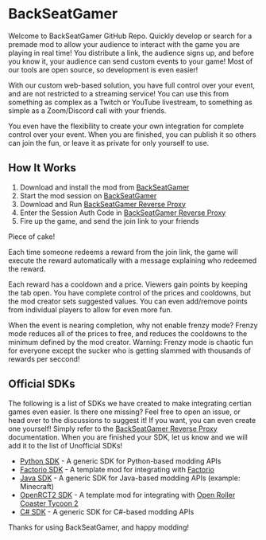 # BackSeatGamer
Welcome to BackSeatGamer GitHub Repo. Quickly develop or search for a premade mod to allow your audience to interact with the game you are playing in real time! You distribute a link, the audience signs up, and before you know it, your audience can send custom events to your game! Most of our tools are open source, so development is even easier! 

With our custom web-based solution, you have full control over your event, and are not restricted to a streaming service! You can use this from something as complex as a Twitch or YouTube livestream, to something as simple as a Zoom/Discord call with your friends.

You even have the flexibility to create your own integration for complete control over your event. When you are finished, you can publish it so others can join the fun, or leave it as private for only yourself to use.

## How It Works
1. Download and install the mod from [BackSeatGamer](https://backseatgamer.pythonanywhere.com/)
2. Start the mod session on [BackSeatGamer](https://backseatgamer.pythonanywhere.com/)
3. Download and Run [BackSeatGamer Reverse Proxy](https://github.com/BackSeatGamerCode/ReverseProxy/releases/latest)
4. Enter the Session Auth Code in [BackSeatGamer Reverse Proxy](https://github.com/BackSeatGamerCode/ReverseProxy/releases/latest)
5. Fire up the game, and send the join link to your friends

Piece of cake!

Each time someone redeems a reward from the join link, the game will execute the reward automatically with a message explaining who redeemed the reward.

Each reward has a cooldown and a price. Viewers gain points by keeping the tab open. You have complete control of the prices and cooldowns, but the mod creator sets suggested values. You can even add/remove points from individual players to allow for even more fun.

When the event is nearing completion, why not enable frenzy mode? Frenzy mode reduces all of the prices to free, and reduces the cooldowns to the minimum defined by the mod creator. 
Warning: Frenzy mode is chaotic fun for everyone except the sucker who is getting slammed with thousands of rewards per seccond!

## Official SDKs
The following is a list of SDKs we have created to make integrating certian games even easier. Is there one missing? Feel free to open an issue, or head over to the discussions to suggest it! If you want, you can even create one yourself! Simply refer to the [BackSeatGamer Reverse Proxy](https://github.com/BackSeatGamerCode/ReverseProxy) documentation. When you are finished your SDK, let us know and we will add it to the list of Unofficial SDKs!

- [Python SDK](https://github.com/BackSeatGamerCode/PythonSDK) - A generic SDK for Python-based modding APIs
- [Factorio SDK](https://github.com/BackSeatGamerCode/FactorioSDK) - A template mod for integrating with [Factorio](https://www.factorio.com/)
- [Java SDK](https://github.com/BackSeatGamerCode/JavaSDK) - A generic SDK for Java-based modding APIs (example: Minecraft)
- [OpenRCT2 SDK](https://github.com/BackSeatGamerCode/OpenRCT2SDK) - A template mod for integrating with [Open Roller Coaster Tycoon 2](https://openrct2.org/)
- [C# SDK](https://github.com/BackSeatGamerCode/CSharpSDK) - A generic SDK for C#-based modding APIs


Thanks for using BackSeatGamer, and happy modding!
